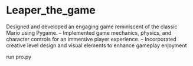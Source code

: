 # Leaper_the_game

Designed and developed an engaging game reminiscent of the classic Mario using Pygame.
– Implemented game mechanics, physics, and character controls for an immersive player experience.
– Incorporated creative level design and visual elements to enhance gameplay enjoyment

run pro.py